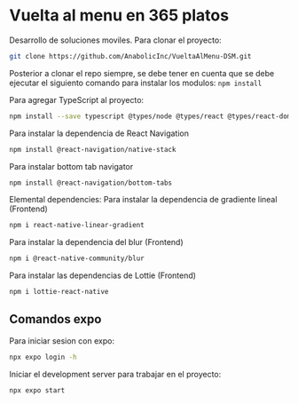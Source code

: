 ﻿# Vuelta al menu en 365 platos
Desarrollo de soluciones moviles.
Para clonar el proyecto:
```bash
git clone https://github.com/AnabolicInc/VueltaAlMenu-DSM.git
```

Posterior a clonar el repo siempre, se debe tener en cuenta que se debe ejecutar el siguiento comando para instalar los modulos:
`npm install`

Para agregar TypeScript al proyecto:
```bash
npm install --save typescript @types/node @types/react @types/react-dom @types/jest
```

Para instalar la dependencia de React Navigation
```bash
npm install @react-navigation/native-stack
```

Para instalar bottom tab navigator
```bash
npm install @react-navigation/bottom-tabs
```

Elemental dependencies:
Para instalar la dependencia de gradiente lineal (Frontend)
```bash
npm i react-native-linear-gradient
```
Para instalar la dependencia del blur (Frontend)
```bash
npm i @react-native-community/blur
```
Para instalar las dependencias de Lottie (Frontend)
```bash
npm i lottie-react-native
```




## Comandos expo

Para iniciar sesion con expo: 
```bash
npx expo login -h
```

Iniciar el development server para trabajar en el proyecto:
```bash
npx expo start
```

